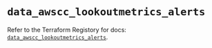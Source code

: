 # `data_awscc_lookoutmetrics_alerts`

Refer to the Terraform Registory for docs: [`data_awscc_lookoutmetrics_alerts`](https://registry.terraform.io/providers/hashicorp/awscc/0.70.0/docs/data-sources/lookoutmetrics_alerts).
